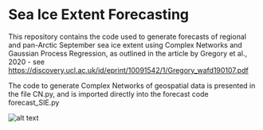 # Sea Ice Extent Forecasting
This repository contains the code used to generate forecasts of regional and pan-Arctic September sea ice extent using Complex Networks and Gaussian Process Regression, as outlined in the article by Gregory et al., 2020 - see https://discovery.ucl.ac.uk/id/eprint/10091542/1/Gregory_wafd190107.pdf

The code to generate Complex Networks of geospatial data is presented in the file CN.py, and is imported directly into the forecast code forecast_SIE.py

![alt text](https://github.com/William-gregory/SeaIceExtentForecasting/blob/main/images/PA_forecasts.png)
